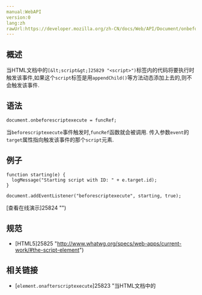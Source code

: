 ```yaml
---
manual:WebAPI
version:0
lang:zh
rawUrl:https://developer.mozilla.org/zh-CN/docs/Web/API/Document/onbeforescriptexecute
---
```






## 概述<a name="概述"></a>


当HTML文档中的`[&lt;script&gt;]25829 "<script>")`标签内的代码将要执行时触发该事件,如果这个`script`标签是用`appendChild()`等方法动态添加上去的,则不会触发该事件.


## 语法<a name="语法"></a>

```
document.onbeforescriptexecute = funcRef;

```


当`beforescriptexecute`事件触发时,`funcRef`函数就会被调用. 传入参数`event`的`target`属性指向触发该事件的那个`script`元素.


## 例子<a name="例子"></a>

```
function starting(e) {
  logMessage("Starting script with ID: " + e.target.id);
}

document.addEventListener("beforescriptexecute", starting, true);
```


[查看在线演示]25824 "")


## 规范<a name="规范"></a>

* [HTML5]25825 "http://www.whatwg.org/specs/web-apps/current-work/#the-script-element")

## 相关链接<a name="相关链接"></a>

* [`element.onafterscriptexecute`]25823 "当HTML文档中的<script>标签内的代码执行完毕时触发该事件,如果这个script标签是用appendChild()等方法动态添加上去的,则不会触发该事件.")
* [`document.currentScript`]9032 "返回其所包含的脚本正在被执行的 <script> 元素.")



## 文档标签和贡献者
**标签：**
* [DOM]456 "")
* [onbeforescriptexecute]25830 "")

**此页面的贡献者：**[ziyunfei]61 ""),[teoli]160 ""),[khalid32]10688 ""),[zhangyaochun1987]25828 "")
**最后编辑者:**[khalid32]10688 ""),<time>Oct 23, 2014, 12:27:39 PM</time>


